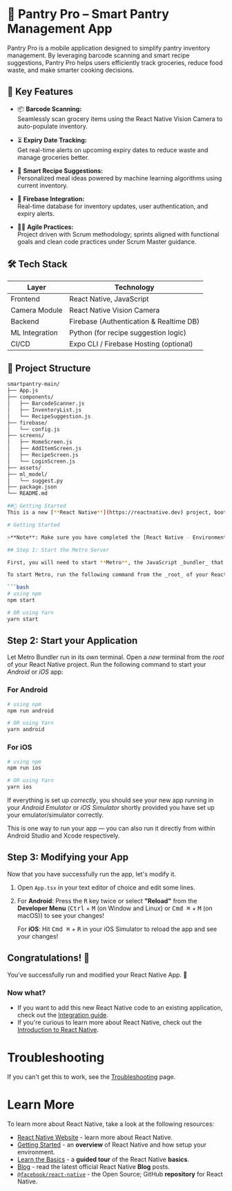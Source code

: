 # 🧠 Pantry Pro – Smart Pantry Management App

Pantry Pro is a mobile application designed to simplify pantry inventory management. By leveraging barcode scanning and smart recipe suggestions, Pantry Pro helps users efficiently track groceries, reduce food waste, and make smarter cooking decisions.

## 📱 Key Features

- 📦 **Barcode Scanning:**  
  Seamlessly scan grocery items using the React Native Vision Camera to auto-populate inventory.

- ⏳ **Expiry Date Tracking:**  
  Get real-time alerts on upcoming expiry dates to reduce waste and manage groceries better.

- 🍲 **Smart Recipe Suggestions:**  
  Personalized meal ideas powered by machine learning algorithms using current inventory.

- 🔄 **Firebase Integration:**  
  Real-time database for inventory updates, user authentication, and expiry alerts.

- 🧑‍💼 **Agile Practices:**  
  Project driven with Scrum methodology; sprints aligned with functional goals and clean code practices under Scrum Master guidance.

## 🛠️ Tech Stack

| Layer          | Technology                         |
|----------------|-------------------------------------|
| Frontend       | React Native, JavaScript           |
| Camera Module  | React Native Vision Camera         |
| Backend        | Firebase (Authentication & Realtime DB) |
| ML Integration | Python (for recipe suggestion logic) |
| CI/CD          | Expo CLI / Firebase Hosting (optional) |

## 📁 Project Structure

```bash
smartpantry-main/
├── App.js
├── components/
│   ├── BarcodeScanner.js
│   ├── InventoryList.js
│   └── RecipeSuggestion.js
├── firebase/
│   └── config.js
├── screens/
│   ├── HomeScreen.js
│   ├── AddItemScreen.js
│   ├── RecipeScreen.js
│   └── LoginScreen.js
├── assets/
├── ml_model/
│   └── suggest.py
├── package.json
└── README.md

##🚀 Getting Started
This is a new [**React Native**](https://reactnative.dev) project, bootstrapped using [`@react-native-community/cli`](https://github.com/react-native-community/cli).

# Getting Started

>**Note**: Make sure you have completed the [React Native - Environment Setup](https://reactnative.dev/docs/environment-setup) instructions till "Creating a new application" step, before proceeding.

## Step 1: Start the Metro Server

First, you will need to start **Metro**, the JavaScript _bundler_ that ships _with_ React Native.

To start Metro, run the following command from the _root_ of your React Native project:

```bash
# using npm
npm start

# OR using Yarn
yarn start
```

## Step 2: Start your Application

Let Metro Bundler run in its _own_ terminal. Open a _new_ terminal from the _root_ of your React Native project. Run the following command to start your _Android_ or _iOS_ app:

### For Android

```bash
# using npm
npm run android

# OR using Yarn
yarn android
```

### For iOS

```bash
# using npm
npm run ios

# OR using Yarn
yarn ios
```

If everything is set up _correctly_, you should see your new app running in your _Android Emulator_ or _iOS Simulator_ shortly provided you have set up your emulator/simulator correctly.

This is one way to run your app — you can also run it directly from within Android Studio and Xcode respectively.

## Step 3: Modifying your App

Now that you have successfully run the app, let's modify it.

1. Open `App.tsx` in your text editor of choice and edit some lines.
2. For **Android**: Press the <kbd>R</kbd> key twice or select **"Reload"** from the **Developer Menu** (<kbd>Ctrl</kbd> + <kbd>M</kbd> (on Window and Linux) or <kbd>Cmd ⌘</kbd> + <kbd>M</kbd> (on macOS)) to see your changes!

   For **iOS**: Hit <kbd>Cmd ⌘</kbd> + <kbd>R</kbd> in your iOS Simulator to reload the app and see your changes!

## Congratulations! :tada:

You've successfully run and modified your React Native App. :partying_face:

### Now what?

- If you want to add this new React Native code to an existing application, check out the [Integration guide](https://reactnative.dev/docs/integration-with-existing-apps).
- If you're curious to learn more about React Native, check out the [Introduction to React Native](https://reactnative.dev/docs/getting-started).

# Troubleshooting

If you can't get this to work, see the [Troubleshooting](https://reactnative.dev/docs/troubleshooting) page.

# Learn More

To learn more about React Native, take a look at the following resources:

- [React Native Website](https://reactnative.dev) - learn more about React Native.
- [Getting Started](https://reactnative.dev/docs/environment-setup) - an **overview** of React Native and how setup your environment.
- [Learn the Basics](https://reactnative.dev/docs/getting-started) - a **guided tour** of the React Native **basics**.
- [Blog](https://reactnative.dev/blog) - read the latest official React Native **Blog** posts.
- [`@facebook/react-native`](https://github.com/facebook/react-native) - the Open Source; GitHub **repository** for React Native.
